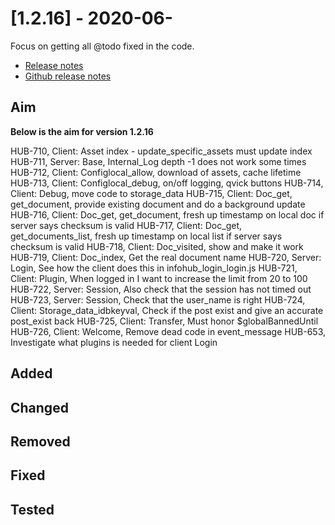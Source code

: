 # [1.2.16] - 2020-06-
Focus on getting all @todo fixed in the code.

* [Release notes](main,release_v1v2v16)
* [Github release notes](https://github.com/peterlembke/infohub/releases/tag/v1.2.16)

## Aim
**Below is the aim for version 1.2.16**

HUB-710, Client: Asset index - update_specific_assets must update index 
HUB-711, Server: Base, Internal_Log depth -1 does not work some times
HUB-712, Client: Configlocal_allow, download of assets, cache lifetime
HUB-713, Client: Configlocal_debug, on/off logging, qvick buttons
HUB-714, Client: Debug, move code to storage_data
HUB-715, Client: Doc_get, get_document, provide existing document and do a background update
HUB-716, Client: Doc_get, get_document, fresh up timestamp on local doc if server says checksum is valid
HUB-717, Client: Doc_get, get_documents_list, fresh up timestamp on local list if server says checksum is valid
HUB-718, Client: Doc_visited, show and make it work
HUB-719, Client: Doc_index, Get the real document name
HUB-720, Server: Login, See how the client does this in infohub_login_login.js
HUB-721, Client: Plugin, When logged in I want to increase the limit from 20 to 100
HUB-722, Server: Session, Also check that the session has not timed out
HUB-723, Server: Session, Check that the user_name is right
HUB-724, Client: Storage_data_idbkeyval, Check if the post exist and give an accurate post_exist back
HUB-725, Client: Transfer, Must honor $globalBannedUntil
HUB-726, Client: Welcome, Remove dead code in event_message
HUB-653, Investigate what plugins is needed for client Login

## Added

## Changed

## Removed

## Fixed

## Tested
